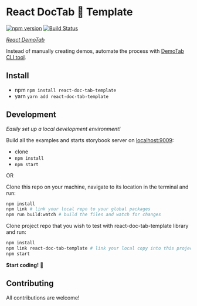 # React DocTab 📑 Template

[![npm version][npm-badge]][npm-url]
[![Build Status][build-badge]][build-url]

_[React DemoTab](https://github.com/mkosir/react-doc-tab)_

Instead of manually creating demos, automate the process with [DemoTab CLI tool](https://github.com/mkosir/react-doc-tab).

## Install

- npm `npm install react-doc-tab-template`
- yarn `yarn add react-doc-tab-template`

## Development

_Easily set up a local development environment!_

Build all the examples and starts storybook server on [localhost:9009](http://localhost:9009):

- clone
- `npm install`
- `npm start`

OR

Clone this repo on your machine, navigate to its location in the terminal and run:

```bash
npm install
npm link # link your local repo to your global packages
npm run build:watch # build the files and watch for changes
```

Clone project repo that you wish to test with react-doc-tab-template library and run:

```bash
npm install
npm link react-doc-tab-template # link your local copy into this project's node_modules
npm start
```

**Start coding!** 🎉

## Contributing

All contributions are welcome!

[npm-url]: https://www.npmjs.com/package/react-doc-tab-template
[npm-badge]: https://img.shields.io/npm/v/react-doc-tab-template.svg
[build-badge]: https://travis-ci.com/mkosir/react-doc-tab-template.svg
[build-url]: https://travis-ci.com/mkosir/react-doc-tab-template
